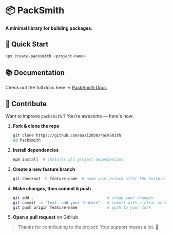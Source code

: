 # 📦 PackSmith

**A minimal library for building packages.**

## 🚀 Quick Start

```bash
npx create-packsmith <project-name>
```
## 📚 Documentation

Check out the full docs here → [PackSmith Docs](https://github.com/Gazi2050/PackSmith)

## 🙌 Contribute

Want to improve `packsmith` ? You're awesome — here's how:

1. **Fork & clone the repo**  
   ```bash
   git clone https://github.com/Gazi2050/PackSmith
   cd PackSmith
   ```

2. **Install dependencies**  
   ```bash
   npm install  # installs all project dependencies
   ```

3. **Create a new feature branch**  
   ```bash
   git checkout -b feature-name  # name your branch after the feature
   ```

4. **Make changes, then commit & push**  
   ```bash
   git add .                                # stage your changes
   git commit -m "feat: add your feature"   # commit with a clear message
   git push origin feature-name             # push to your fork
   ```

5. **Open a pull request** on GitHub

> Thanks for contributing to the project! Your support means a lot. 💚
